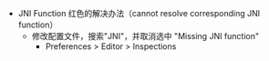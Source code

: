 - JNI Function 红色的解决办法（cannot resolve corresponding JNI function）
  - 修改配置文件，搜索"JNI"，并取消选中 "Missing JNI function"
    - Preferences > Editor > Inspections